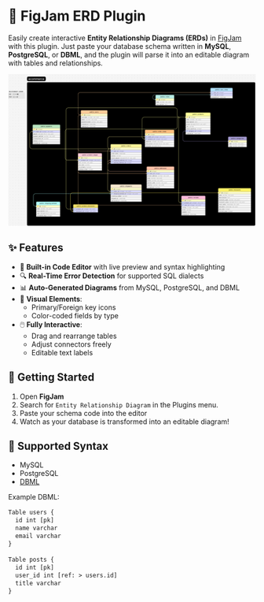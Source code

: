 # 🧩 FigJam ERD Plugin

Easily create interactive **Entity Relationship Diagrams (ERDs)** in [FigJam](https://www.figma.com/figjam/) with this plugin. Just paste your database schema written in **MySQL**, **PostgreSQL**, or **DBML**, and the plugin will parse it into an editable diagram with tables and relationships.

![Demo Screenshot](images/diagram_ecommerce.png)

## ✨ Features

- 📝 **Built-in Code Editor** with live preview and syntax highlighting
- 🔍 **Real-Time Error Detection** for supported SQL dialects
- 📊 **Auto-Generated Diagrams** from MySQL, PostgreSQL, and DBML
- 🧱 **Visual Elements**:
  - Primary/Foreign key icons
  - Color-coded fields by type
- 🖱️ **Fully Interactive**:
  - Drag and rearrange tables
  - Adjust connectors freely
  - Editable text labels

## 🚀 Getting Started

1. Open **FigJam**
2. Search for `Entity Relationship Diagram` in the Plugins menu.
3. Paste your schema code into the editor
4. Watch as your database is transformed into an editable diagram!

## 🧪 Supported Syntax

- MySQL
- PostgreSQL
- [DBML](https://www.dbml.org/)

Example DBML:
```dbml
Table users {
  id int [pk]
  name varchar
  email varchar
}

Table posts {
  id int [pk]
  user_id int [ref: > users.id]
  title varchar
}
```
